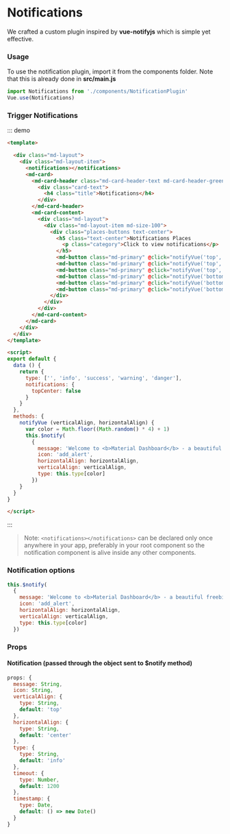 # Notifications

<script>
module.exports = {
  data () {
    return {
      type: ['', 'info', 'success', 'warning', 'danger'],
      notifications: {
        topCenter: false
      }
    }
  },
  methods: {
    notifyVue (verticalAlign, horizontalAlign) {
      var color = Math.floor((Math.random() * 4) + 1)
      this.$notify(
        {
          message: 'Welcome to <b>Material Dashboard</b> - a beautiful freebie for every web developer.',
          icon: 'add_alert',
          horizontalAlign: horizontalAlign,
          verticalAlign: verticalAlign,
          type: this.type[color]
        })
    }
  }
}
</script>





We crafted a custom plugin inspired by **vue-notifyjs** which is simple yet effective.

### Usage

To use the notification plugin, import it from the components folder. Note that this is already done in **src/main.js**

```js
import Notifications from './components/NotificationPlugin'
Vue.use(Notifications)
```

### Trigger Notifications

::: demo
```html
<template>

  <div class="md-layout">
    <div class="md-layout-item">
      <notifications></notifications>
      <md-card>
        <md-card-header class="md-card-header-text md-card-header-green">
          <div class="card-text">
            <h4 class="title">Notifications</h4>
          </div>
        </md-card-header>
        <md-card-content>
          <div class="md-layout">
            <div class="md-layout-item md-size-100">
              <div class="places-buttons text-center">
                <h5 class="text-center">Notifications Places
                  <p class="category">Click to view notifications</p>
                </h5>
                <md-button class="md-primary" @click="notifyVue('top','left')">Top Left</md-button>
                <md-button class="md-primary" @click="notifyVue('top','center')">Top Center</md-button>
                <md-button class="md-primary" @click="notifyVue('top','right')">Top Right</md-button>
                <md-button class="md-primary" @click="notifyVue('bottom','left')">Bottom Left</md-button>
                <md-button class="md-primary" @click="notifyVue('bottom','center')">Bottom Center</md-button>
                <md-button class="md-primary" @click="notifyVue('bottom','right')">Bottom Right</md-button>
              </div>
            </div>
          </div>
        </md-card-content>
      </md-card>
    </div>
  </div>
</template>

<script>
export default {
  data () {
    return {
      type: ['', 'info', 'success', 'warning', 'danger'],
      notifications: {
        topCenter: false
      }
    }
  },
  methods: {
    notifyVue (verticalAlign, horizontalAlign) {
      var color = Math.floor((Math.random() * 4) + 1)
      this.$notify(
        {
          message: 'Welcome to <b>Material Dashboard</b> - a beautiful freebie for every web developer.',
          icon: 'add_alert',
          horizontalAlign: horizontalAlign,
          verticalAlign: verticalAlign,
          type: this.type[color]
        })
    }
  }
}

</script>

```
:::

> Note: ```<notifications></notifications>``` can be declared only once anywhere in your app, preferably in your root component so the notification component is alive inside any other components.

### Notification options

```js
this.$notify(
  {
    message: 'Welcome to <b>Material Dashboard</b> - a beautiful freebie for every web developer.',
    icon: 'add_alert',
    horizontalAlign: horizontalAlign,
    verticalAlign: verticalAlign,
    type: this.type[color]
  })
```

### Props

#### Notification (passed through the object sent to **$notify** method)

```js
props: {
  message: String,
  icon: String,
  verticalAlign: {
    type: String,
    default: 'top'
  },
  horizontalAlign: {
    type: String,
    default: 'center'
  },
  type: {
    type: String,
    default: 'info'
  },
  timeout: {
    type: Number,
    default: 1200
  },
  timestamp: {
    type: Date,
    default: () => new Date()
  }
}
```
